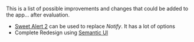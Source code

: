 This is a list of possible improvements and changes that could be added to the app... after evaluation.

- [Sweet Alert 2](https://sweetalert2.github.io/) can be used to replace *Notify*. It has a lot of
options
- Complete Redesign using [Semantic UI](https://semantic-ui.com/)
